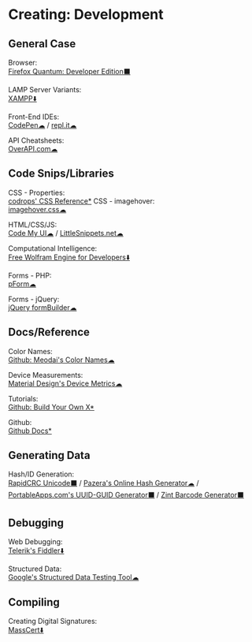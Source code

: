 # Creating: Development

## General Case

Browser:  
	[Firefox Quantum: Developer Edition⬛](https://www.mozilla.org/en-US/firefox/developer/)
  
LAMP Server Variants:  
	[XAMPP⬇️](https://www.apachefriends.org/index.html)

Front-End IDEs:  
	[CodePen☁](https://codepen.io/) / 
	[repl.it☁](https://repl.it/)

API Cheatsheets:  
	[OverAPI.com☁](http://overapi.com/)

## Code Snips/Libraries

CSS - Properties:  
	[codrops' CSS Reference*](https://tympanus.net/codrops/css_reference/)
CSS - imagehover:  
	[imagehover.css☁](http://imagehover.io/)

HTML/CSS/JS:  
	[Code My UI☁](https://codemyui.com/) / 
	[LittleSnippets.net☁](https://littlesnippets.net/)

Computational Intelligence:  
	[Free Wolfram Engine for Developers⬇️](https://www.wolfram.com/engine/)

Forms - PHP:  
	[pForm☁](http://www.phpform.org/)

Forms - jQuery:  
	[jQuery formBuilder☁](https://formbuilder.online/)

## Docs/Reference

Color Names:  
	[Github: Meodai's Color Names☁](https://github.com/meodai/color-names)

Device Measurements:  
	[Material Design's Device Metrics☁](https://material.io/tools/devices/)

Tutorials:  
	[Github: Build Your Own X*](https://github.com/danistefanovic/build-your-own-x)

Github:  
	[Github Docs*](https://try.github.io/)

## Generating Data
  
Hash/ID Generation:  
	[RapidCRC Unicode⬛](http://www.ov2.eu/programs/rapidcrc-unicode) / 
	[Pazera's Online Hash Generator☁](http://www.pazera-software.com/online-tools/online-hash-generator.html) / 
	[PortableApps.com's UUID-GUID Generator⬛](https://portableapps.com/apps/utilities/uuid-guid_generator_portable) / 
	[Zint Barcode Generator⬛](https://sourceforge.net/projects/zint/)

## Debugging

Web Debugging:  
	[Telerik's Fiddler⬇️](https://www.telerik.com/fiddler)

Structured Data:  
	[Google's Structured Data Testing Tool☁](https://search.google.com/structured-data/testing-tool/u/0/)

## Compiling

Creating Digital Signatures:  
	[MassCert⬇️](https://kcsoftwares.com/?masscert)
